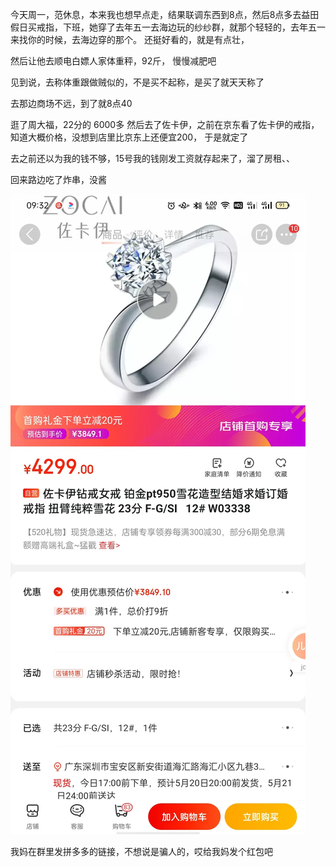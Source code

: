 今天周一，范休息，本来我也想早点走，结果联调东西到8点，然后8点多去益田假日买戒指，下班，她穿了去年五一去海边玩的纱纱群，就那个轻轻的，去年五一来找你的时候，去海边穿的那个。 还挺好看的，就是有点壮， 

然后让他去顺电白嫖人家体重秤，92斤， 慢慢减肥吧

见到说，去称体重跟做贼似的，不是买不起称，是买了就天天称了

去那边商场不远，到了就8点40

逛了周大福，22分的 6000多
然后去了佐卡伊，之前在京东看了佐卡伊的戒指，知道大概价格，没想到店里比京东上还便宜200， 于是就定了


去之前还以为我的钱不够，15号我的钱刚发工资就存起来了，溜了房租、、

回来路边吃了炸串，没酱

![](../img/6904315-637cf06392a51e78.jpg)

我妈在群里发拼多多的链接，不想说是骗人的，哎给我妈发个红包吧
